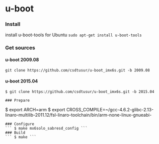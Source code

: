 u-boot
===================

### Install
install u-boot-tools for Ubuntu
``` sudo apt-get install u-boot-tools ```

### Get sources

#### <i class="icon-file"></i>u-boot 2009.08

``` git clone https://github.com/csdtusur/u-boot_imx6s.git -b 2009.08 ```

#### <i class="icon-hdd"></i>u-boot 2015.04

```
$ git clone https://github.com/csdtusur/u-boot_imx6s.git -b 2015.04

### Prepare
```
$ export ARCH=arm
$ export CROSS_COMPILE=~/gcc-4.6.2-glibc-2.13-linaro-multilib-2011.12/fsl-linaro-toolchain/bin/arm-none-linux-gnueabi-
```
### Configure
``` $ make mx6solo_sabresd_config ```
### Build
``` $ make ```

